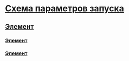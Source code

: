 # [Схема параметров запуска](index.md)
## [Элемент <startup>](startup-element.md)
### [Элемент <requiredRuntime>](requiredruntime-element.md)
### [Элемент <supportedRuntime>](supportedruntime-element.md)
